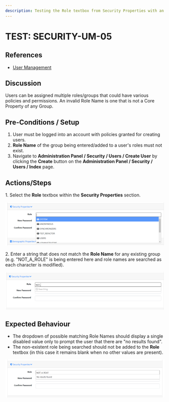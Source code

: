 ```yaml
---
description: Testing the Role textbox from Security Properties with an invalid value.
---
```


# TEST: SECURITY-UM-05

## References

* [User Management](broken-reference)

## Discussion

Users can be assigned multiple roles/groups that could have various policies and permissions. An invalid Role Name is one that is not a Core Property of any Group.&#x20;

## Pre-Conditions / Setup

1. User must be logged into an account with policies granted for creating users.
2. **Role Name** of the group being entered/added to a user's roles must not exist.
3. Navigate to **Administration Panel / Security / Users / Create User** by clicking the **Create** button on the **Administration Panel / Security / Users / Index** page.

## Actions/Steps

1\. Select the **Role** textbox within the **Security Properties** section.

![](<../../../../../../../../../.gitbook/assets/image (701).png>)

2\. Enter a string that does not match the **Role Name** for any existing group (e.g. "NOT\_A\_ROLE" is being entered here and role names are searched as each character is modified).&#x20;

![](<../../../../../../../../../.gitbook/assets/image (706).png>)

## Expected Behaviour

* The dropdown of possible matching Role Names should display a single disabled value only to prompt the user that there are "no results found".
* The non-existent role being searched should not be added to the **Role** textbox (in this case it remains blank when no other values are present).

![](<../../../../../../../../../.gitbook/assets/image (210).png>)
